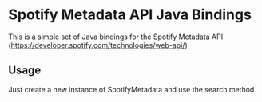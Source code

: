Spotify Metadata API Java Bindings
==================================

This is a simple set of Java bindings for the Spotify Metadata API (https://developer.spotify.com/technologies/web-api/)

Usage
-----

Just create a new instance of SpotifyMetadata and use the search method